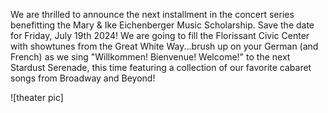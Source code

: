 We are thrilled to announce the next installment in the concert series benefitting the Mary & Ike Eichenberger Music Scholarship. Save the date for Friday, July 19th 2024! We are going to fill the Florissant Civic Center with showtunes from the Great White Way...brush up on your German (and French) as we sing "Willkommen! Bienvenue! Welcome!" to the next Stardust Serenade, this time featuring a collection of our favorite cabaret songs from Broadway and Beyond!

![theater pic]

